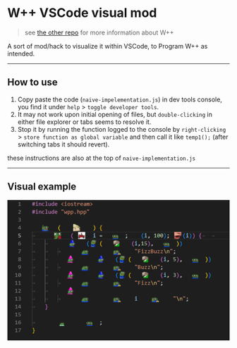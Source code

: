 # W++ VSCode visual mod

> see [the other repo](https://github.com/CodeManiaTM/wpp) for more information about W++

A sort of mod/hack to visualize it within VSCode, to Program W++ as intended.

----

## How to use

1. Copy paste the code (`naive-impelementation.js`) in dev tools console, you find it under `help` > `toggle developer tools`.
2. It may not work upon initial opening of files, but `double-clicking` in either file explorer or tabs seems to resolve it.
3. Stop it by running the function logged to the console by `right-clicking` > `store function as global variable` and then call it like `temp1();` (after switching tabs it should revert).

these instructions are also at the top of `naive-implementation.js`

----

## Visual example

![a gif to show how it would look in VSCode](https://raw.githubusercontent.com/CodeManiaTM/wpp-vscode/main/visual_example_fizzbuzz_vscode.gif)
